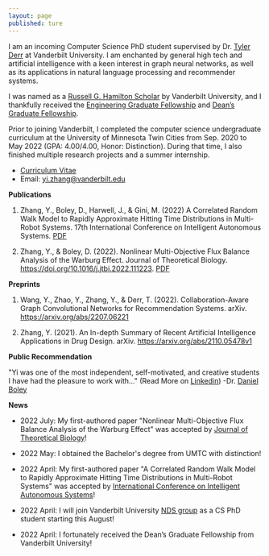 ```yaml
---
layout: page
published: ture
---
```


I am an incoming Computer Science PhD student supervised by Dr. [Tyler Derr](https://tylersnetwork.github.io/) at Vanderbilt University. I am enchanted by general high tech and artificial intelligence with a keen interest in graph neural networks, as well as its applications in natural language processing and recommender systems. 

I was named as a [Russell G. Hamilton Scholar](https://gradschool.vanderbilt.edu/gli/russell-g-hamilton/) by Vanderbilt University, and I thankfully received the [Engineering Graduate Fellowship](https://gradschool.vanderbilt.edu/funding/) and [Dean’s Graduate Fellowship](https://gradschool.vanderbilt.edu/funding/university_scholarships.php).

Prior to joining Vanderbilt, I completed the computer science undergraduate curriculum at the University of Minnesota Twin Cities from Sep. 2020 to May 2022 (GPA: 4.00/4.00, Honor: Distinction). During that time, I also finished multiple research projects and a summer internship.

- [Curriculum Vitae](https://yizhan2854.github.io/CV_July21_Updated.pdf)
- Email: <yi.zhang@vanderbilt.edu>

**Publications**

1. Zhang, Y., Boley, D., Harwell, J., & Gini, M. (2022) A Correlated Random Walk Model to Rapidly Approximate Hitting Time Distributions in Multi-Robot Systems. 17th International Conference on Intelligent Autonomous Systems. [PDF](https://yizhan2854.github.io/swarmrobot.pdf)

2. Zhang, Y., & Boley, D. (2022). Nonlinear Multi-Objective Flux Balance Analysis of the Warburg Effect. Journal of Theoretical Biology. https://doi.org/10.1016/j.jtbi.2022.111223. [PDF](https://yizhan2854.github.io/biooptimization.pdf) 

**Preprints**

1. Wang, Y., Zhao, Y., Zhang, Y., & Derr, T. (2022). Collaboration-Aware Graph Convolutional Networks for Recommendation Systems. arXiv. https://arxiv.org/abs/2207.06221

2. Zhang, Y. (2021). An In-depth Summary of Recent Artificial Intelligence Applications in Drug Design. arXiv. https://arxiv.org/abs/2110.05478v1

**Public Recommendation**

"Yi was one of the most independent, self-motivated, and creative students I have had the pleasure to work with..." (Read More on [Linkedin](https://www.linkedin.com/in/yi-marcel-zhang-8458b0245/))
                                    -Dr. [Daniel Boley](https://cse.umn.edu/cs/dan-boley)

**News**

- 2022 July: My first-authored paper "Nonlinear Multi-Objective Flux Balance Analysis of the Warburg Effect" was accepted by [Journal of Theoretical Biology](https://www.journals.elsevier.com/journal-of-theoretical-biology)!

- 2022 May: I obtained the Bachelor's degree from UMTC with distinction!

- 2022 April: My first-authored paper "A Correlated Random Walk Model to Rapidly Approximate Hitting Time Distributions in Multi-Robot Systems" was accepted by [International Conference on Intelligent Autonomous Systems](https://www.ias-17.org/)!

- 2022 April: I will join Vanderbilt University [NDS group](https://nds-vu.github.io/) as a CS PhD student starting this August!

- 2022 April: I fortunately received the Dean’s Graduate Fellowship from Vanderbilt University!



